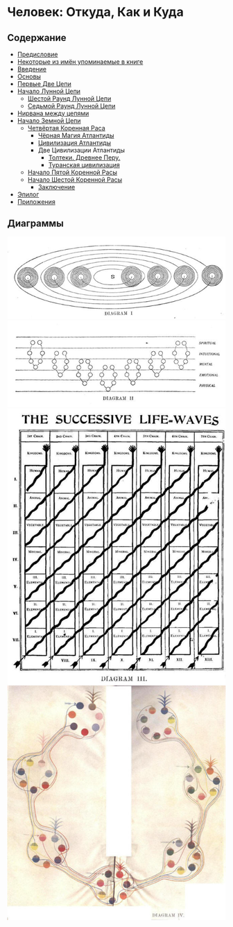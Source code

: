 # Человек: Откуда, Как и Куда

## Содержание

- [Предисловие](/ru/foreword)
- [Некоторые из имён упоминаемые в книге](/ru/characters)
- [Введение](/ru/introduction)
- [Основы](/ru/01.preliminaries)
- [Первые Две Цепи](/ru/02.1st-and-2nd-chains)
- [Начало Лунной Цепи](/ru/03.early-moon-chain)
  - [Шестой Раунд Лунной Цепи](/ru/04.6th-moon-round)
  - [Седьмой Раунд Лунной Цепи](/ru/05.7th-moon-round)
- [Нирвана между цепями](/ru/06.0.interchain-nirvana)
- [Начало Земной Цепи](/ru/06.early-earth-chain)
  - [Четвёртая Коренная Раса](/ru/08.4th-root-race)
    - [Чёрная Магия Атлантиды](ru/10.atlantean-black-magic)
    - [Цивилизация Атлантиды](ru/11.atlantean-civilization)
    - Две Цивилизации Атлантиды
      - [Толтеки. Древнее Перу.](/ru/12.tolteks-ancient-peru)
      - [Туранская цивилизация](/ru/13.turanians-ancient-chaldea)
  - [Начало Пятой Коренной Расы](/ru/14.5th-root-race)
  - [Начало Шестой Коренной Расы](/ru/23.6th-root-race)
    - [Заключение](/ru/conclusion)
- [Эпилог](/ru/epilogue)
- [Приложения](/ru/appendix)

## Диаграммы

![](/img/1.jpg)
![](/img/2.jpg)
![](/img/3.jpg)
![](/img/4.jpg)
